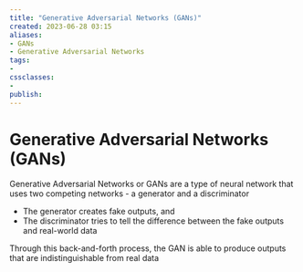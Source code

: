```yaml
---
title: "Generative Adversarial Networks (GANs)"
created: 2023-06-28 03:15
aliases: 
- GANs
- Generative Adversarial Networks
tags:
- 
cssclasses:
- 
publish:
---
```


<!-- 
tags: 
-->

<!--internal
parent:: [[]]
child:: [[]]
related:: [[]]
-->

<!--external
- []()
-->

# Generative Adversarial Networks (GANs)

Generative Adversarial Networks or GANs are a type of neural network that uses two competing networks - a generator and a discriminator

- The generator creates fake outputs, and 
- The discriminator tries to tell the difference between the fake outputs and real-world data

Through this back-and-forth process, the GAN is able to produce outputs that are indistinguishable from real data
